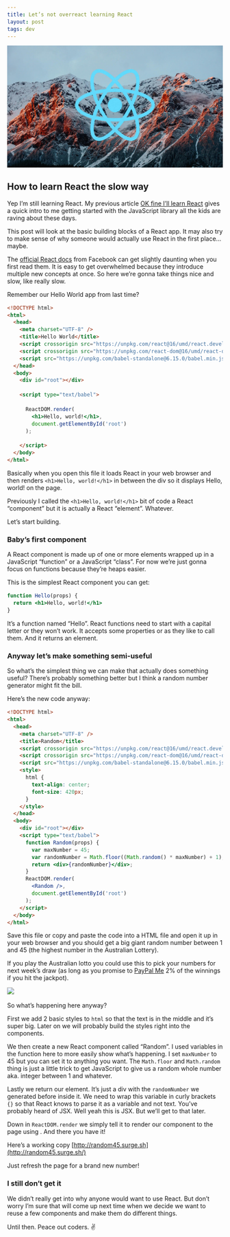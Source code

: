 ```yaml
---
title: Let’s not overreact learning React
layout: post
tags: dev
---
```


![](/public/img/react-mountain2.jpeg)

## How to learn React the slow way

Yep I’m still learning React. My previous article [OK fine I’ll learn
React](https://medium.com/front-end-hacking/ok-fine-ill-learn-react-bc2200fa1937)
gives a quick intro to me getting started with the JavaScript library all the
kids are raving about these days.

This post will look at the basic building blocks of a React app. It may also try
to make sense of why someone would actually use React in the first place… maybe.

The [official React
docs](https://facebook.github.io/react/docs/hello-world.html) from Facebook can
get slightly daunting when you first read them. It is easy to get overwhelmed
because they introduce multiple new concepts at once. So here we’re gonna take
things nice and slow, like really slow.

Remember our Hello World app from last time?

```html
<!DOCTYPE html>
<html>
  <head>
    <meta charset="UTF-8" />
    <title>Hello World</title>
    <script crossorigin src="https://unpkg.com/react@16/umd/react.development.js"></script>
    <script crossorigin src="https://unpkg.com/react-dom@16/umd/react-dom.development.js"></script>
    <script src="https://unpkg.com/babel-standalone@6.15.0/babel.min.js"></script>
  </head>
  <body>
    <div id="root"></div>

    <script type="text/babel">

      ReactDOM.render(
        <h1>Hello, world!</h1>,
        document.getElementById('root')
      );

    </script>
  </body>
</html>
```

Basically when you open this file it loads React in your web browser and then
renders `<h1>Hello, world!</h1>` in between the div so it displays Hello, world! on the page.

Previously I called the `<h1>Hello, world!</h1>` bit of code a React “component” but it is actually a
React “element”. Whatever.

Let’s start building.

### Baby’s first component

A React component is made up of one or more elements wrapped up in a JavaScript
“function” or a JavaScript “class”. For now we’re just gonna focus on functions
because they’re heaps easier.

This is the simplest React component you can get:

```jsx
function Hello(props) {
  return <h1>Hello, world!</h1>
}
```

It’s a function named “Hello”. React functions need to start with a capital
letter or they won’t work. It accepts some properties or  as they like to call
them. And it returns an element.

### Anyway let’s make something semi-useful

So what’s the simplest thing we can make that actually does something useful?
There’s probably something better but I think a random number generator might
fit the bill.

Here’s the new code anyway:

```html
<!DOCTYPE html>
<html>
  <head>
    <meta charset="UTF-8" />
    <title>Random</title>
    <script crossorigin src="https://unpkg.com/react@16/umd/react.development.js"></script>
    <script crossorigin src="https://unpkg.com/react-dom@16/umd/react-dom.development.js"></script>
    <script src="https://unpkg.com/babel-standalone@6.15.0/babel.min.js"></script>
    <style> 
      html {
        text-align: center;
        font-size: 420px;
      }
    </style>
  </head>
  <body>
    <div id="root"></div>
    <script type="text/babel">
      function Random(props) {
        var maxNumber = 45;
        var randomNumber = Math.floor((Math.random() * maxNumber) + 1);
        return <div>{randomNumber}</div>;
      }
      ReactDOM.render(
        <Random />,
        document.getElementById('root')
      );
    </script>
  </body>
</html>
```

Save this file or copy and paste the code into a HTML file and open it up in
your web browser and you should get a big giant random number between 1 and 45
(the highest number in the Australian Lottery).

If you play the Australian lotto you could use this to pick your numbers for
next week’s draw (as long as you promise to [PayPal
Me](https://www.paypal.me/phocks/999999.99) 2% of the winnings if you hit the
jackpot).

![](https://cdn-images-1.medium.com/max/800/1*3AcdLZArhZT4asM7qc7AhQ.png)

So what’s happening here anyway?

First we add 2 basic styles to `html` so that the text is in the middle and it’s super
big. Later on we will probably build the styles right into the components.

We then create a new React component called “Random”. I used variables in the
function here to more easily show what’s happening. I set `maxNumber` to 45 but you can set
it to anything you want. The `Math.floor` and `Math.random` thing is just a little trick to get
JavaScript to give us a random whole number aka. integer between 1 and whatever.

Lastly we return our element. It’s just a div with the `randomNumber` we generated before
inside it. We need to wrap this variable in curly brackets `{}` so that React knows
to parse it as a variable and not text. You’ve probably heard of JSX. Well yeah
this is JSX. But we’ll get to that later.

Down in `ReactDOM.render` we simply tell it to render our component to the page using . And there
you have it!

Here’s a working copy [http://random45.surge.sh](http://random45.surge.sh/)

Just refresh the page for a brand new number!

### I still don’t get it

We didn’t really get into why anyone would want to use React. But don’t worry
I’m sure that will come up next time when we decide we want to reuse a few
components and make them do different things.

Until then. Peace out coders. ✌
